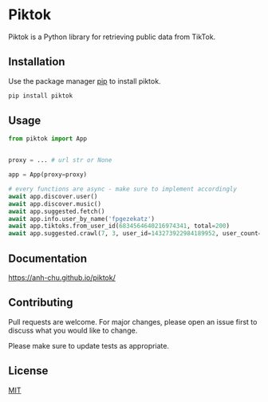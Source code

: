 # Piktok

Piktok is a Python library for retrieving public data from TikTok.

## Installation

Use the package manager [pip](https://pip.pypa.io/en/stable/) to install piktok.

```bash
pip install piktok
```

## Usage

```python
from piktok import App


proxy = ... # url str or None

app = App(proxy=proxy)

# every functions are async - make sure to implement accordingly
await app.discover.user()
await app.discover.music()
await app.suggested.fetch()
await app.info.user_by_name('fpgezekatz')
await app.tiktoks.from_user_id(6834564640216974341, total=200)
await app.suggested.crawl(7, 3, user_id=143273922984189952, user_count=30)
```

## Documentation
https://anh-chu.github.io/piktok/

## Contributing
Pull requests are welcome. For major changes, please open an issue first to discuss what you would like to change.

Please make sure to update tests as appropriate.

## License
[MIT](https://choosealicense.com/licenses/mit/)